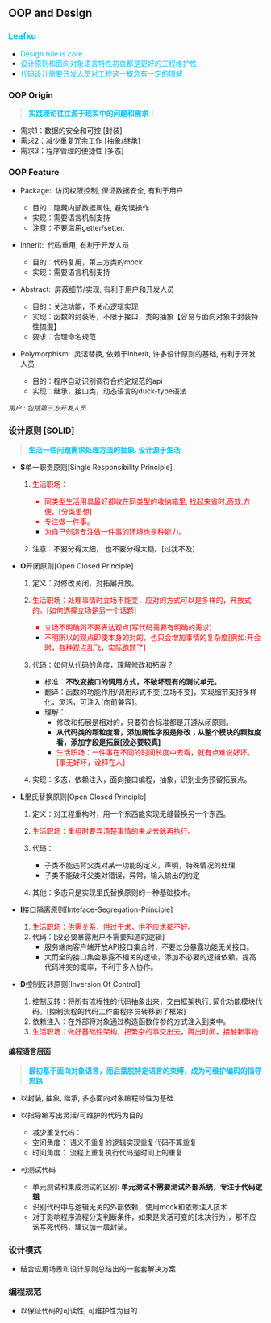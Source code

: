 ## <b>OOP and Design</b> ##

### <font color="deepskyblue"><b>Leafxu</b></font> ###
 - <font color="deepskyblue">Design rule is core.</font>
 - <font color="deepskyblue">设计原则和面向对象语言特性初衷都是更好的工程维护性</font>
 - <font color="deepskyblue">代码设计需要开发人员对工程这一概念有一定的理解</font>

### <b>OOP Origin</b> ###
> <font color="deepskyblue"><b>实践理论往往源于现实中的问题和需求！</b></font>
- 需求1：数据的安全和可控   [封装]
- 需求2：减少重复冗余工作   [抽象/继承]
- 需求3：程序管理的便捷性   [多态]

### <b>OOP Feature</b> ###
- Package: &nbsp;访问权限控制,&nbsp;保证数据安全,&nbsp;有利于用户
    - 目的：隐藏内部数据属性, 避免误操作
    - 实现：需要语言机制支持
    - 注意：不要滥用getter/setter.

- Inherit: &nbsp;代码重用,&nbsp;有利于开发人员
    - 目的：代码复用，第三方类的mock
    - 实现：需要语言机制支持

- Abstract: &nbsp;屏蔽细节/实现,&nbsp;有利于用户和开发人员
    - 目的：关注功能，不关心逻辑实现
    - 实现：函数的封装等，不限于接口，类的抽象【容易与面向对象中封装特性搞混】
    - 要求：合理命名规范

- Polymorphism: &nbsp;灵活替换,&nbsp;依赖于Inherit,&nbsp;许多设计原则的基础,&nbsp;有利于开发人员
    - 目的：程序自动识别调符合约定规范的api
    - 实现：继承，接口类，动态语言的duck-type语法

<font size=2>*用户&nbsp;:&nbsp;包括第三方开发人员*</font>

### <b>设计原则 [SOLID]</b> ###
> <font color="deepskyblue"><b>生活一些问题需求处理方法的抽象. 设计源于生活</b></font>
- <b>S</b>单一职责原则[Single Responsibility Principle]
   1.  <font color=red>生活职场：
        - 同类型生活用具最好都收在同类型的收纳箱里, 找起来省时,高效,方便。[分类思想]
        - 专注做一件事。
        - 为自己创造专注做一件事的环境也是种能力。</font>

    2. 注意：不要分得太细， 也不要分得太糙。[过犹不及]

- <b>O</b>开闭原则[Open Closed Principle]
    1. 定义：对修改关闭，对拓展开放。
    2. <font color=red>生活职场：处理事情时立场不能变，应对的方式可以是多样的，开放式的。[如何选择立场是另一个话题]
        - 立场不明确则不要表达观点[写代码需要有明确的需求]
        - 不明所以的观点即使本身的对的，也只会增加事情的复杂度[例如:开会时，各种观点乱飞，实际跑题了]</font>

    3. 代码：如何从代码的角度，理解修改和拓展？
        - 标准：<b>不改变接口的调用方式，不破坏现有的测试单元。</b>
        - 翻译：函数的功能作用/调用形式不变[立场不变]，实现细节支持多样化，灵活，可注入[向前兼容]。
        - 理解：
            - 修改和拓展是相对的，只要符合标准都是开遵从闭原则。
            - <b>从代码类的颗粒度看，添加属性字段是修改；从整个模块的颗粒度看，添加字段是拓展[没必要较真]</b>
            - <font color=red>生活职场：一件事在不同的时间长度中去看，就有点难说好坏。[事无好坏，诠释在人]</font>

    4. 实现：多态，依赖注入，面向接口编程，抽象，识别业务预留拓展点。

- <b>L</b>里氏替换原则[Open Closed Principle]
    1. 定义：对工程重构时，用一个东西能实现无缝替换另一个东西。
    2. <font color=red>生活职场：重组时要弄清楚事情的来龙去脉再执行。</font>
    3. 代码：
        - 子类不能违背父类对某一功能的定义，声明，特殊情况的处理
        - 子类不能破坏父类对错误，异常，输入输出的约定

    4. 其他：多态只是实现里氏替换原则的一种基础技术。

- <b>I</b>接口隔离原则[Inteface-Segregation-Principle]
    1. <font color=red>生活职场：供需关系，供过于求，供不应求都不好。</font>
    2. 代码：[没必要暴露用户不需要知道的逻辑]
        - 服务端向客户端开放API接口集合时，不要过分暴露功能无关接口。
        - 大而全的接口集会暴露不相关的逻辑，添加不必要的逻辑依赖，提高代码冲突的概率，不利于多人协作。

- <b>D</b>控制反转原则[Inversion Of Control]
    1. 控制反转：将所有流程性的代码抽象出来，交由框架执行, 简化功能模块代码。[控制流程的代码工作由程序员转移到了框架]
    2. 依赖注入：在外部将对象通过构造函数传参的方式注入到类中。
    3. <font color=red>生活职场：做好基础性架构，把繁杂的事交出去，腾出时间，接触新事物</font>

#### <b>编程语言层面</b> ####
> <font color="deepskyblue"><b>最初基于面向对象语言，而后摆脱特定语言的束缚，成为可维护编码的指导思路</b></font>
- 以封装, 抽象, 继承, 多态面向对象编程特性为基础.
- 以指导编写出灵活/可维护的代码为目的.
    - 减少重复代码：
    - 空间角度： 语义不重复的逻辑实现重复代码不算重复
    - 时间角度： 流程上重复执行代码是时间上的重复
    
- 可测试代码
    - 单元测试和集成测试的区别: <b>单元测试不需要测试外部系统，专注于代码逻辑</b>
    - 识别代码中与逻辑无关的外部依赖，使用mock和依赖注入技术
    - 对于影响程序流程分支判断条件，如果是灵活可变的[未决行为]，那不应该写死代码，建议加一层封装。

### <b>设计模式</b> ###
- 结合应用场景和设计原则总结出的一套套解决方案.

### <b>编程规范</b> ###
- 以保证代码的可读性, 可维护性为目的.



